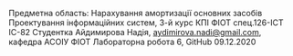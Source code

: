 Предметна область: Нарахування амортизації основних засобів Проектування інформаційних систем, 3-й курс КПІ ФІОТ спец.126-ІСТ ІС-82 Студентка Айдимирова Надія, aydimirova.nadi@gmail.com, кафедра АСОІУ ФІОТ Лабораторна робота 6, GitHub 09.12.2020
